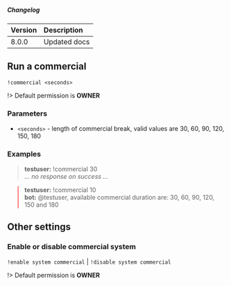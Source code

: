 ##### Changelog
| Version | Description                           |
| --------|:--------------------------------------|
| 8.0.0   | Updated docs                          |


## Run a commercial
`!commercial <seconds>`

!> Default permission is **OWNER**

### Parameters
- `<seconds>` -  length of commercial break, valid values are 30, 60, 90, 120, 150, 180

### Examples

<blockquote>
  <strong>testuser:</strong> !commercial 30 <br>
  <em>... no response on success ...</em>
</blockquote>

<blockquote style="border-left-color: #f66">
  <strong>testuser:</strong> !commercial 10 <br>
  <strong>bot:</strong> @testuser, available commercial duration are: 30, 60, 90, 120, 150 and 180
</blockquote>

## Other settings
### Enable or disable commercial system
`!enable system commercial` |
`!disable system commercial`

!> Default permission is **OWNER**
